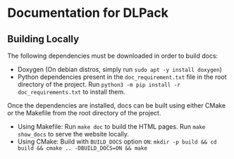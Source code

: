 # Documentation for DLPack

## Building Locally

The following dependencies must be downloaded in order to build docs:

- Doxygen (On debian distros, simply run `sudo apt -y install doxygen`)
- Python dependencies present in the `doc_requirement.txt` file in the root directory of the project. Run `python3 -m pip install -r doc_requirements.txt` to install them.

Once the dependencies are installed, docs can be built using either CMake or the Makefile from the root directory of the project.

- Using Makefile: Run `make doc` to build the HTML pages. Run `make show_docs` to serve the website locally.
- Using CMake: Build with `BUILD_DOCS` option `ON`: `mkdir -p build && cd build && cmake .. -DBUILD_DOCS=ON && make`
